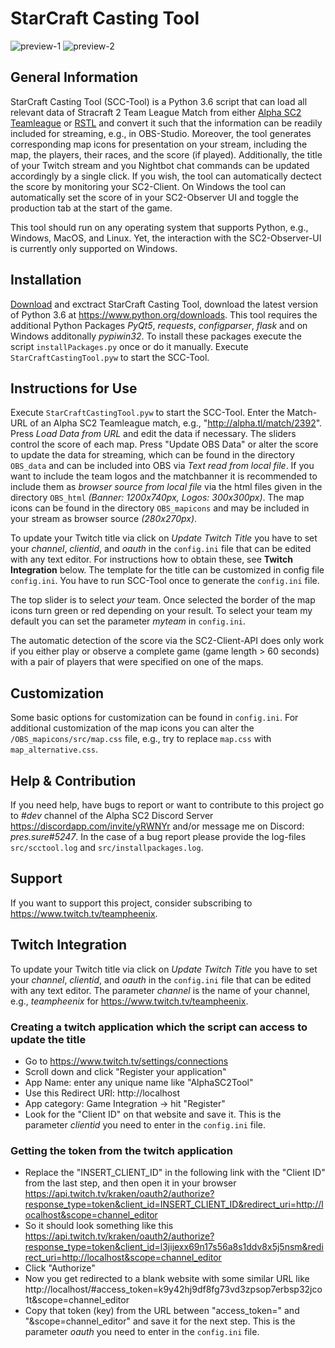# StarCraft Casting Tool

![preview-1](https://user-images.githubusercontent.com/26044736/29243717-560d80b2-7fa6-11e7-94e7-a040342964b2.png)
![preview-2](https://user-images.githubusercontent.com/26044736/29243719-572aa024-7fa6-11e7-9c7f-f0cb49040c23.png)


## General Information

StarCraft Casting Tool (SCC-Tool) is a Python 3.6 script that can load all relevant data of Stracraft 2 Team League Match from either [Alpha SC2 Teamleague](http://alpha.tl/) or [RSTL](http://hdgame.net/en/tournaments/list/tournament/rstl-12/) and convert it such that the information can be readily included for streaming, e.g., in OBS-Studio. Moreover, the tool generates corresponding map icons for presentation on your stream, including the map, the players, their races, and the score (if played). Additionally, the title of your Twitch stream and you Nightbot chat commands can be updated accordingly by a single click. If you wish, the tool can automatically dectect the score by monitoring your SC2-Client. On Windows the tool can automatically set the score of in your SC2-Observer UI and toggle the production tab at the start of the game.

This tool should run on any operating system that supports Python, e.g., Windows, MacOS, and Linux. Yet, the interaction with the SC2-Observer-UI is currently only supported on Windows.  

## Installation

[Download](https://github.com/teampheenix/StarCraft-Casting-Tool/archive/master.zip) and exctract StarCraft Casting Tool, download the latest version of Python 3.6 at https://www.python.org/downloads. This tool requires the additional Python Packages *PyQt5*, *requests*, *configparser*, *flask* and on Windows additonally *pypiwin32*. To install these packages execute the script `installPackages.py` once or do it manually. Execute `StarCraftCastingTool.pyw` to start the SCC-Tool.

## Instructions for Use

Execute `StarCraftCastingTool.pyw` to start the SCC-Tool. Enter the Match-URL of an Alpha SC2 Teamleague match, e.g., "http://alpha.tl/match/2392". Press *Load Data from URL* and edit the data if necessary. The sliders control the score of each map. Press "Update OBS Data" or alter the score to update the data for streaming, which can be found in the directory `OBS_data` and can be included into OBS via *Text read from local file*. If you want to include the team logos and the matchbanner it is recommended to include them as *browser source from local file* via the html files given in the directory `OBS_html` *(Banner: 1200x740px, Logos: 300x300px)*. The map icons can be found in the directory `OBS_mapicons` and may be included in your stream as browser source *(280x270px)*.

To update your Twitch title via click on *Update Twitch Title* you have to set your *channel*, *clientid*, and *oauth* in the `config.ini` file that can be edited with any text editor. For instructions how to obtain these, see **Twitch Integration** below. The template for the title can be customized in config file `config.ini`. You have to run SCC-Tool once to generate the `config.ini` file.

The top slider is to select *your* team. Once selected the border of the map icons turn green or red depending on your result. To select your team my default you can set the parameter *myteam* in `config.ini`.

The automatic detection of the score via the SC2-Client-API does only work if you either play or observe a complete game (game length > 60 seconds) with a pair of players that were specified on one of the maps. 

## Customization

Some basic options for customization can be found in `config.ini`. For additional customization of the map icons you can alter the `/OBS_mapicons/src/map.css` file, e.g., try to replace `map.css` with `map_alternative.css`.

## Help & Contribution

If you need help, have bugs to report or want to contribute to this project go to *#dev* channel of the Alpha SC2 Discord Server https://discordapp.com/invite/yRWNYr and/or message me on Discord: *pres.sure#5247*. In the case of a bug report please provide the log-files `src/scctool.log` and `src/installpackages.log`.

## Support

If you want to support this project, consider subscribing to https://www.twitch.tv/teampheenix.

## Twitch Integration

To update your Twitch title via click on *Update Twitch Title* you have to set your *channel*, *clientid*, and *oauth* in the `config.ini` file that can be edited with any text editor. The parameter *channel* is the name of your channel, e.g., 
*teampheenix* for https://www.twitch.tv/teampheenix.

### Creating a twitch application which the script can access to update the title
* Go to https://www.twitch.tv/settings/connections
* Scroll down and click "Register your application"
* App Name: enter any unique name like "AlphaSC2Tool"
* Use this Redirect URI: http://localhost
* App category: Game Integration -> hit "Register"
* Look for the "Client ID" on that website and save it. This is the parameter *clientid* you need to enter in the `config.ini` file.

### Getting the token from the twitch application
* Replace the "INSERT_CLIENT_ID" in the following link with the "Client ID" from the last step, and then open it in your browser https://api.twitch.tv/kraken/oauth2/authorize?response_type=token&client_id=INSERT_CLIENT_ID&redirect_uri=http://localhost&scope=channel_editor
* So it should look something like this https://api.twitch.tv/kraken/oauth2/authorize?response_type=token&client_id=l3jijexx69n17s56a8s1ddv8x5j5nsm&redirect_uri=http://localhost&scope=channel_editor
* Click "Authorize"
* Now you get redirected to a blank website with some similar URL like http://localhost/#access_token=k9y42hj9df8fg73vd3zpsop7erbsp32jco1t&scope=channel_editor
* Copy that token (key) from the URL between "access_token=" and "&scope=channel_editor" and save it for the next step. This is the parameter *oauth* you need to enter in the `config.ini` file.
